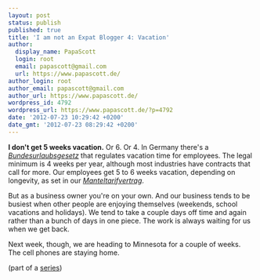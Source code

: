 ```yaml
---
layout: post
status: publish
published: true
title: 'I am not an Expat Blogger 4: Vacation'
author:
  display_name: PapaScott
  login: root
  email: papascott@gmail.com
  url: https://www.papascott.de/
author_login: root
author_email: papascott@gmail.com
author_url: https://www.papascott.de/
wordpress_id: 4792
wordpress_url: https://www.papascott.de/?p=4792
date: '2012-07-23 10:29:42 +0200'
date_gmt: '2012-07-23 08:29:42 +0200'
---
```

<p><strong>I don't get 5 weeks vacation.</strong> Or 6. Or 4. In Germany there's a <a href="http://de.wikipedia.org/wiki/Bundesurlaubsgesetz"><em>Bundesurlaubsgesetz</em></a> that regulates vacation time for employees. The legal minimum is 4 weeks per year, although most industries have contracts that call for more. Our employees get 5 to 6 weeks vacation, depending on longevity, as set in our <a href="http://www.bundesverband-systemgastronomie.de/ueber-den-bds/tarifabschluss.html"><em>Manteltarifvertrag</em></a>.</p>
<p>But as a business owner you're on your own. And our business tends to be busiest when other people are enjoying themselves (weekends, school vacations and holidays). We tend to take a couple days off time and again rather than a bunch of days in one piece. The work is always waiting for us when we get back.</p>
<p>Next week, though, we are heading to Minnesota for a couple of weeks. The cell phones are staying home.</p>
<p>(part of a <a href="https://www.papascott.de/archives/category/not-an-expat/">series</a>)</p>
